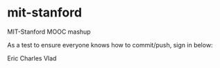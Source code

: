 mit-stanford
============

MIT-Stanford MOOC mashup

As a test to ensure everyone knows how to commit/push, sign in below:

Eric
Charles
Vlad

